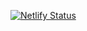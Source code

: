 [![Netlify Status](https://api.netlify.com/api/v1/badges/30f3ead9-a313-4da7-a170-f47062f58ee6/deploy-status)](https://app.netlify.com/projects/effervescent-cucurucho-373d73/deploys)
